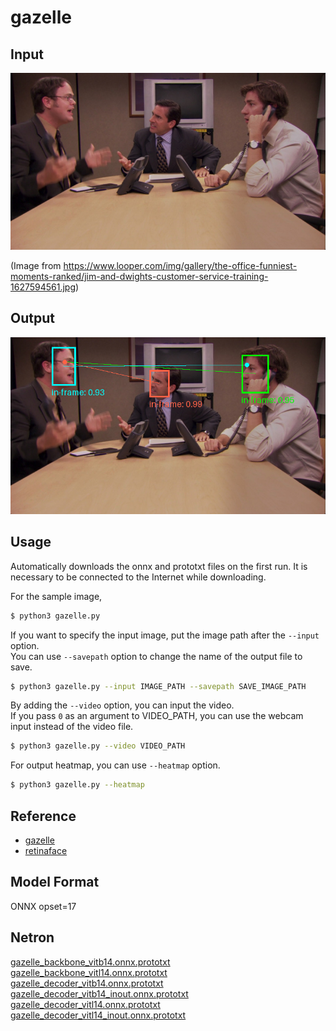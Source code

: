 # gazelle

## Input

![Input](input.png)

(Image from https://www.looper.com/img/gallery/the-office-funniest-moments-ranked/jim-and-dwights-customer-service-training-1627594561.jpg)

## Output

![Output](output.png)

## Usage
Automatically downloads the onnx and prototxt files on the first run.
It is necessary to be connected to the Internet while downloading.

For the sample image,
```bash
$ python3 gazelle.py
```

If you want to specify the input image, put the image path after the `--input` option.  
You can use `--savepath` option to change the name of the output file to save.
```bash
$ python3 gazelle.py --input IMAGE_PATH --savepath SAVE_IMAGE_PATH
```

By adding the `--video` option, you can input the video.   
If you pass `0` as an argument to VIDEO_PATH, you can use the webcam input instead of the video file.
```bash
$ python3 gazelle.py --video VIDEO_PATH
```

For output heatmap, you can use `--heatmap` option.
```bash
$ python3 gazelle.py --heatmap
```

## Reference

- [gazelle](https://github.com/fkryan/gazelle)
- [retinaface](https://github.com/serengil/retinaface)

## Model Format

ONNX opset=17

## Netron

[gazelle_backbone_vitb14.onnx.prototxt](https://netron.app/?url=https://storage.googleapis.com/ailia-models/gazeml/gazelle_backbone_vitb14.onnx.prototxt)  
[gazelle_backbone_vitl14.onnx.prototxt](https://netron.app/?url=https://storage.googleapis.com/ailia-models/gazeml/gazelle_backbone_vitl14.onnx.prototxt)  
[gazelle_decoder_vitb14.onnx.prototxt](https://netron.app/?url=https://storage.googleapis.com/ailia-models/gazeml/gazelle_decoder_vitb14.onnx.prototxt)  
[gazelle_decoder_vitb14_inout.onnx.prototxt](https://netron.app/?url=https://storage.googleapis.com/ailia-models/gazeml/gazelle_decoder_vitb14_inout.onnx.prototxt)  
[gazelle_decoder_vitl14.onnx.prototxt](https://netron.app/?url=https://storage.googleapis.com/ailia-models/gazeml/gazelle_decoder_vitl14.onnx.prototxt)  
[gazelle_decoder_vitl14_inout.onnx.prototxt](https://netron.app/?url=https://storage.googleapis.com/ailia-models/gazeml/gazelle_decoder_vitl14_inout.onnx.prototxt)  
